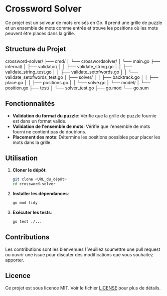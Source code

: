 # Crossword Solver

Ce projet est un solveur de mots croisés en Go. Il prend une grille de puzzle et un ensemble de mots comme entrée et trouve les positions où les mots peuvent être placés dans la grille.

## Structure du Projet

crossword-solver/
├── cmd/
│ └── crosswordsolver/
│ └── main.go
├── internal/
│ ├── validator/
│ │ ├── validate_string.go
│ │ ├── validate_string_test.go
│ │ ├── validate_setofwords.go
│ │ └── validate_setofwords_test.go
│ ├── solver/
│ │ ├── backtrack.go
│ │ ├── place.go
│ │ ├── positions.go
│ │ └── solve.go
│ └── model/
│ └── position.go
├── test/
│ └── solver_test.go
├── go.mod
└── go.sum


## Fonctionnalités

- **Validation du format du puzzle**: Vérifie que la grille de puzzle fournie est dans un format valide.
- **Validation de l'ensemble de mots**: Vérifie que l'ensemble de mots fourni ne contient pas de doublons.
- **Placement des mots**: Détermine les positions possibles pour placer les mots dans la grille.

## Utilisation

1. **Cloner le dépôt**:

    ```bash
    git clone <URL_du_dépôt>
    cd crossword-solver
    ```

2. **Installer les dépendances**:

    ```bash
    go mod tidy
    ```

3. **Exécuter les tests**:

    ```bash
    go test ./...
    ```

## Contributions

Les contributions sont les bienvenues ! Veuillez soumettre une pull request ou ouvrir une issue pour discuter des modifications que vous souhaitez apporter.

## Licence

Ce projet est sous licence MIT. Voir le fichier [LICENSE](LICENSE) pour plus de détails.

